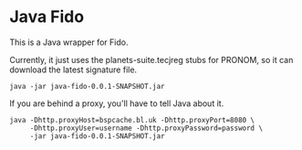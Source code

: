 Java Fido
=========
This is a Java wrapper for Fido.

Currently, it just uses the planets-suite.tecjreg stubs for PRONOM, so it can download the latest signature file.

    java -jar java-fido-0.0.1-SNAPSHOT.jar

If you are behind a proxy, you'll have to tell Java about it.

    java -Dhttp.proxyHost=bspcache.bl.uk -Dhttp.proxyPort=8080 \
         -Dhttp.proxyUser=username -Dhttp.proxyPassword=password \
         -jar java-fido-0.0.1-SNAPSHOT.jar

